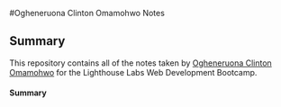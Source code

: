 #Ogheneruona Clinton Omamohwo Notes

## Summary 

This repository contains all of the notes taken by [Ogheneruona Clinton Omamohwo](https://github.com/clintonomamohwo) for the Lighthouse Labs Web Development Bootcamp.

#### Summary 
